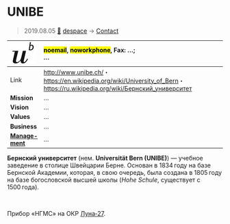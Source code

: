 # UNIBE
> 2019.08.05 [🚀](../index/index.md) [despace](index.md) → [Contact](contact.md)

|[![](f/con/u/unibe_logo1_thumb.jpg)](f/con/u/unibe_logo1.png)|<mark>noemail</mark>, <mark>noworkphone</mark>, Fax: …;<br> *…*|
|:--|:--|
|Link|<http://www.unibe.ch/>・ <https://en.wikipedia.org/wiki/University_of_Bern>・ <https://ru.wikipedia.org/wiki/Бернский_университет>|
|**Mission**|…|
|**Vision**|…|
|**Values**|…|
|**Business**|…|
|**[Manage-<br>ment](mgmt.md)**|…|

**Бернский университет** (нем. **Universität Bern (UNIBE)**) — учебное заведение в столице Швейцарии Берне. Основан в 1834 году на базе Бернской Академии, которая, в свою очередь, была создана в 1805 году на базе богословской высшей школы (*Hohe Schule*, существует с 1500 года).


<p style="page-break-after:always"> </p>

Прибор «НГМС» на ОКР [Луна‑27](луна_27.md).
